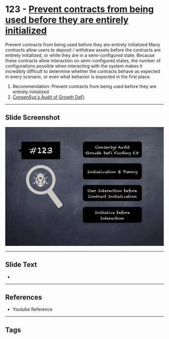 
# 123 - [Prevent contracts from being used before they are entirely initialized](./Prevent%20contracts%20from%20being%20used%20before%20they%20are%20entirely%20initialized.md)

Prevent contracts from being used before they are entirely initialized Many contracts allow users to deposit / withdraw assets before the contracts are entirely initialized, or while they are in a semi-configured state. Because these contracts allow interaction on semi-configured states, the number of configurations possible when interacting with the system makes it incredibly difficult to determine whether the contracts behave as expected in every scenario, or even what behavior is expected in the first place.


1. Recommendation: Prevent contracts from being used before they are entirely initialized
2. [ConsenSys's Audit of Growth DeFi](https://consensys.net/diligence/audits/2020/12/growth-defi-v1/#prevent-contracts-from-being-used-before-they-are-entirely-initialized)


___
## Slide Screenshot
![123.png](../../images/8.%20Audit%20Findings%20201/123.png)
___
## Slide Text
- 
___
## References
- Youtube Reference
___
## Tags
